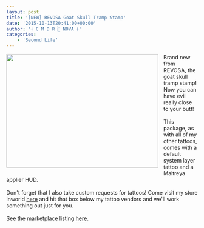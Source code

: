 ```yaml
---
layout: post
title: '[NEW] REVOSA Goat Skull Tramp Stamp'
date: '2015-10-13T20:41:00+00:00'
author: '𐕣 C M D R ░ NOVA 𐕣'
categories:
    - 'Second Life'
---
```


<div style="clear: both; text-align: center;">
<a href="http://1.bp.blogspot.com/-hpI5BK_cX0c/Vh1r-JtjDxI/AAAAAAAAAZs/DbGGcnug4lc/s1600/trampad.png" style="clear: left; float: left; margin-bottom: 1em; margin-right: 1em;"><img border="0" height="300" src="http://1.bp.blogspot.com/-hpI5BK_cX0c/Vh1r-JtjDxI/AAAAAAAAAZs/DbGGcnug4lc/s400/trampad.png" width="400" /></a></div>
Brand new from REVOSA, the goat skull tramp stamp! Now you can have evil really close to your butt!<br />
<br />
This package, as with all of my other tattoos, comes with a default system layer tattoo and a Maitreya applier HUD.<br />
<br />
Don't forget that I also take custom requests for tattoos! Come visit my store inworld <a href="http://maps.secondlife.com/secondlife/Pisces/199/236/27" target="_blank" rel="noopener">here</a> and hit that box below my tattoo vendors and we'll work something out just for you.<br />
<br />
See the marketplace listing <a href="https://marketplace.secondlife.com/p/REVOSA-Goat-Skull-Tramp-Stamp-Maitreya-Applier/7877187" target="_blank" rel="noopener">here</a>.